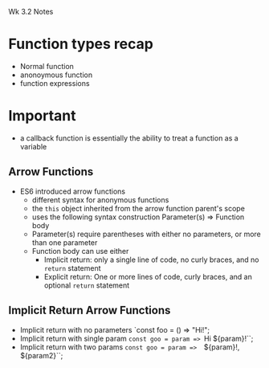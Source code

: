Wk 3.2 Notes

# Function types recap
- Normal function
- anonoymous function
- function expressions
# Important 
 - a callback function is essentially the ability to treat a function as a variable

 ## Arrow Functions
 - ES6 introduced arrow functions
    - different syntax for anonymous functions
    - the `this` object inherited from the arrow function parent's scope
    - uses the following syntax construction
            Parameter(s) => Function body
    - Parameter(s) require parentheses with either no parameters, or more than one parameter
    - Function body can use either
        - Implicit return: only a single line of code, no curly braces, and no `return` statement
        - Explicit return: One or more lines of code, curly braces, and an optional `return` statement

## Implicit Return Arrow Functions
- Implicit return with no parameters
    `const foo = () => "Hi!";
- Implicit return with single param
    `const goo = param => `Hi ${param}!``;
- Implicit return with two params
    `const goo = param =>  `${param}!, ${param2}``;